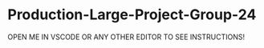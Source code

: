 # Production-Large-Project-Group-24

OPEN ME IN VSCODE OR ANY OTHER EDITOR TO SEE INSTRUCTIONS!

<!---

Steps on setting up environment

Things you should already have
- nodejs
- nodemon
- react-app
- heroku

<double check> heroku --version 

==================================
Connecting to the mongoDB database
==================================

<go to> From the terminal/commandLine > navigate to project folder 

<terminal cmd> touch .gitignore
    <contents> 
    node_modules
    .env

<terminal cmd> touch .env
    <contents>
    MONGODB_URI="mongodb+srv://Admin:COP4331@cluster0.4b2nn.mongodb.net/Dev_Large_Project_DB?retryWrites=true&w=majority"

<terminal cmd> sudo npm start
    <caution> running the command may throw some errors
        <what if> Error: Cannot find module 'express'
            <terminal cmd> npm install express
        
        <what if> Error: Cannot find module 'dotenv'
            <terminal cmd> npm install dotenv

<you can now test api endpoints locally!>
    <URL> http://localhost:5000/api/< replace w/ api endpoint>

===============================
Connecting to the Heroku Server
===============================

<terminal cmd> sudo npm install -g heroku

<terminal cmd> sudo npm install dotenv

<terminal cmd> heroku login

<go to> frontend folder
    <temrinal cmd> touch .gitignore
        <contents>
        # See https://help.github.com/articles/ignoring-files/ for more about ignoring files.

        # dependencies
        /node_modules
        /.pnp
        .pnp.js

        # testing
        /coverage

        # production
        # /build

        # misc
        .DS_Store
        .env.local
        .env.development.local
        .env.test.local
        .env.production.local

        npm-debug.log*
        yarn-debug.log*
        yarn-error.log*

<terminal cmd> git config --global user.email "<your email>"

<terminal cmd> git config --global user.name "<your name>"

=======================
Starting Local Testing!
=======================

<please note> open two terminals!

    <terminal one> navigate to root project directory

    <terminal two> navigate to frontend directory

<terminal two cmd> npm install -g react-scripts

<terminal two cmd> npm install

<terminal one cmd> sudo npm start

<terminal two cmd> sudo npm start

  
--->
